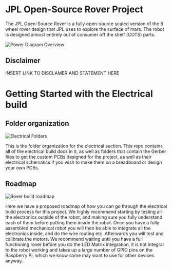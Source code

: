 # JPL Open-Source Rover Project
The JPL Open-Source Rover is a fully open-source scaled version of the 6 wheel rover design that JPL uses to explore the surface of mars. The robot is designed almost entirely out of consumer off the shelf (COTS) parts.

![Power Diagram Overview](https://github.jpl.nasa.gov/ejunkins/osr/blob/master/Electrical/Latex%20Docs/Electrical%20Build%20Doc/Pictures/Electronics/power%20diagram.PNG)

## Disclaimer
INSERT LINK TO DISCLAMER AND STATEMENT HERE

# Getting Started with the Electrical build

## Folder organization
![Electrical Folders](https://github.jpl.nasa.gov/ejunkins/osr/blob/master/Electrical/images/elec%20folders.png)

This is the folder organization for the electrical section. This repo contains all of the electrical build docs in it, as well as folders that contain the Gerber files to get the custom PCBs designed for the project, as well as their electrical schematics if you wish to make them on a breadboard or design your own PCBs.

## Roadmap

![Rover build roadmap](https://github.jpl.nasa.gov/ejunkins/osr/blob/master/Electrical/images/elec%20roadmap.png)

Here we have a proposed roadmap of how you can go through the electrical build process for this project. We highly recommend starting by testing all the electronics outside of the robot, and making sure you fully understand each of them before putting them inside the robot. Once you have a fully assembled mechanical robot you will then be able to integrate all the electronics inside, and do the wire routing etc. Afterwards you will test and calibrate the motors. We recommend waiting until you have a full functioning rover before you do the LED Matrix integration, it is not integral to the robot working and takes up a large number of GPIO pins on the Raspberry Pi, which we know some may want to use for other devices anyway. 
